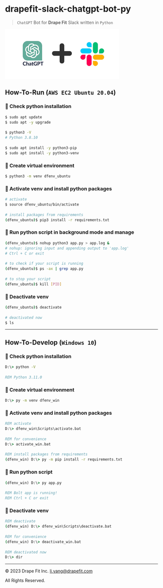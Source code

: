 # drapefit-slack-chatgpt-bot-py

> `ChatGPT` Bot for **Drape Fit** Slack written in `Python`

![ChatGPT + Slack](logos.png)

## How-To-Run (`AWS EC2 Ubuntu 20.04`)

### 📌 Check **python** installation

```bash
$ sudo apt update
$ sudo apt -y upgrade

$ python3 -V
# Python 3.8.10

$ sudo apt install -y python3-pip
$ sudo apt install -y python3-venv
```

### 📌 Create **virtual environment**

```bash
$ python3 -m venv dfenv_ubuntu
```

### 📌 Activate **venv** and install **python** packages

```bash
# activate
$ source dfenv_ubuntu/bin/activate

# install packages from requirements
(dfenv_ubuntu)$ pip3 install -r requirements.txt
```

### 📌 Run **python** script in **background mode** and manage

```bash
(dfenv_ubuntu)$ nohup python3 app.py > app.log &
# nohup: ignoring input and appending output to 'app.log'
# Ctrl + C or exit

# to check if your script is running
(dfenv_ubuntu)$ ps -ax | grep app.py

# to stop your script
(dfenv_ubuntu)$ kill [PID]
```

### 📌 Deactivate **venv**

```bash
(dfenv_ubuntu)$ deactivate

# deactivated now
$ ls
```

---

## How-To-Develop (`Windows 10`)

### 🚩 Check **python** installation

```cmd
D:\> python -V

REM Python 3.11.0
```

### 🚩 Create **virtual environment**

```cmd
D:\> py -m venv dfenv_win
```

### 🚩 Activate **venv** and install **python** packages

```cmd
REM activate
D:\> dfenv_win\Scripts\activate.bat

REM for convenience
D:\> activate_win.bat

REM install packages from requirements
(dfenv_win) D:\> py -m pip install -r requirements.txt
```

### 🚩 Run **python** script

```cmd
(dfenv_win) D:\> py app.py

REM Bolt app is running!
REM Ctrl + C or exit
```

### 🚩 Deactivate **venv**

```cmd
REM deactivate
(dfenv_win) D:\> dfenv_win\Scripts\deactivate.bat

REM for convenience
(dfenv_win) D:\> deactivate_win.bat

REM deactivated now
D:\> dir
```

---

&copy; 2023 Drape Fit Inc. li.yang@drapefit.com

All Rights Reserved.
